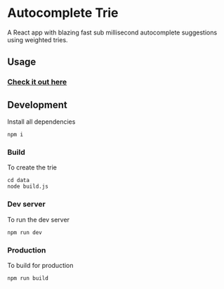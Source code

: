 # Autocomplete Trie

A React app with blazing fast sub millisecond autocomplete suggestions using weighted tries.

## Usage

### [Check it out here](https://home.aveek.io/autocomplete/)

## Development

Install all dependencies

```
npm i
```

### Build

To create the trie

```
cd data
node build.js
```

### Dev server

To run the dev server

```
npm run dev
```

### Production

To build for production

```
npm run build
```
